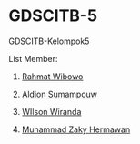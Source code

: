 # GDSCITB-5
GDSCITB-Kelompok5 

List Member:

1. <a href="https://github.com/rahmat-wi">Rahmat Wibowo</a>
2. <p><a href="https://github.com/dionpouw">Aldion Sumampouw</a></p>
3. <p><a href="https://github.com/wilson0257">WIlson Wiranda</a></p>
4. <p><a href="https://github.com/ZakyHermawan">Muhammad Zaky Hermawan</a></p>
